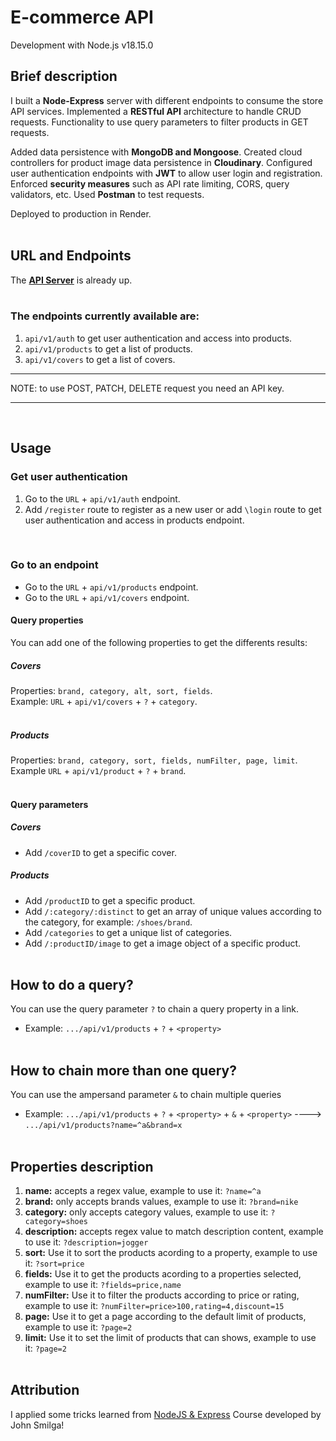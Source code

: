 # E-commerce API

Development with Node.js v18.15.0
<br>

## Brief description

I built a __Node-Express__ server with different endpoints to consume the store API services.
Implemented a __RESTful API__ architecture to handle CRUD requests. Functionality to use query parameters to filter products in GET requests.

Added data persistence with __MongoDB and Mongoose__. Created cloud controllers for product image data persistence in __Cloudinary__. Configured user authentication endpoints with __JWT__ to allow user login and registration. Enforced __security measures__ such as API rate limiting, CORS, query validators, etc.
Used __Postman__ to test requests.

Deployed to production in Render.
<br><br>


## URL and Endpoints
The [__API Server__][0] is already up.
<br><br>


### The endpoints currently available are:
1. `api/v1/auth` to get user authentication and access into products.
2. `api/v1/products` to get a list of products.
3. `api/v1/covers` to get a list of covers.
___
NOTE: to use POST, PATCH, DELETE request you need an API key.
___
<br>


## Usage

### Get user authentication
1. Go to the `URL` + `api/v1/auth` endpoint.
2. Add `/register` route to register as a new user or add `\login` route to get user authentication and access in products endpoint.
<br>


### Go to an endpoint
* Go to the `URL` + `api/v1/products` endpoint.<br>
* Go to the `URL` + `api/v1/covers` endpoint.<br>


#### Query properties
You can add one of the following properties to get the differents results:

##### Covers
Properties: `brand, category, alt, sort, fields`.<br>
Example: `URL` + `api/v1/covers` + `?` + `category`.<br><br>

##### Products
Properties: `brand, category, sort, fields, numFilter, page, limit`.<br>
Example `URL` + `api/v1/product` + `?` + `brand`.<br><br>

#### Query parameters

##### Covers
* Add `/coverID` to get a specific cover.<br>

##### Products
* Add `/productID` to get a specific product.
* Add `/:category/:distinct` to get an array of unique values according to the category, for example: `/shoes/brand`.
* Add `/categories` to get a unique list of categories.
* Add `/:productID/image` to get a image object of a specific product.<br><br>


## How to do a query?
You can use the query parameter `?` to chain a query property in a link.
* Example:  `.../api/v1/products` + `?` + `<property>`<br><br>


## How to chain more than one query?
You can use the ampersand parameter `&` to chain multiple queries
* Example:  `.../api/v1/products` + `?` + `<property>` + `&` + `<property>`  ----> `.../api/v1/products?name=^a&brand=x`<br><br>


## Properties description
1. __name:__ accepts a regex value, example to use it: `?name=^a` 
2. __brand:__  only accepts brands values, example to use it: `?brand=nike`
3. __category:__ only accepts category values, example to use it: `?category=shoes`
4. __description:__ accepts regex value to match description content, example to use it: `?description=jogger`
5. __sort:__ Use it to sort the products acording to a property, example to use it: `?sort=price`
6. __fields:__ Use it to get the products acording to a properties selected, example to use it: `?fields=price,name`
7. __numFilter:__ Use it to filter the products according to price or rating, example to use it: `?numFilter=price>100,rating=4,discount=15`
8. __page:__ Use it to get a page according to the default limit of products, example to use it: `?page=2`
9. __limit:__ Use it to set the limit of products that can shows, example to use it: `?page=2`
<br><br>


## Attribution
I applied some tricks learned from [NodeJS & Express][1] Course developed by John Smilga!

[0]: "https://e-commerce-store-api.onrender.com/"
[1]: https://www.youtube.com/watch?v=qwfE7fSVaZM

